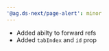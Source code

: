 ```yaml
---
'@ag.ds-next/page-alert': minor
---
```


- Added abilty to forward refs
- Added `tabIndex` and `id` prop
